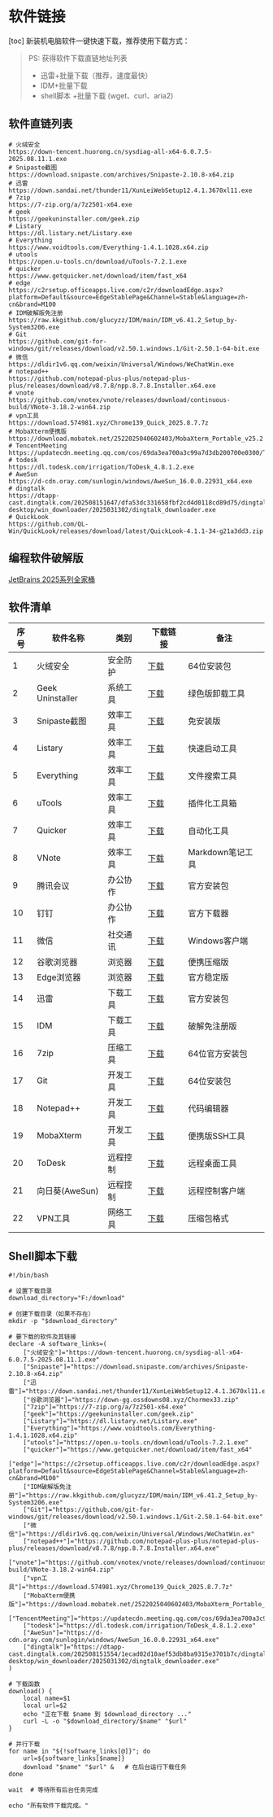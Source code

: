 # 软件链接
[toc]
 新装机电脑软件一键快速下载，推荐使用下载方式：
> PS: 获得软件下载直链地址列表
> - 迅雷+批量下载（推荐，速度最快）
> - IDM+批量下载
> - shell脚本 +批量下载 (wget、curl、aria2)

## 软件直链列表
```shell
# 火绒安全
https://down-tencent.huorong.cn/sysdiag-all-x64-6.0.7.5-2025.08.11.1.exe
# Snipaste截图
https://download.snipaste.com/archives/Snipaste-2.10.8-x64.zip
# 迅雷
https://down.sandai.net/thunder11/XunLeiWebSetup12.4.1.3670xl11.exe
# 7zip
https://7-zip.org/a/7z2501-x64.exe
# geek
https://geekuninstaller.com/geek.zip
# Listary
https://dl.listary.net/Listary.exe
# Everything
https://www.voidtools.com/Everything-1.4.1.1028.x64.zip
# utools
https://open.u-tools.cn/download/uTools-7.2.1.exe
# quicker
https://www.getquicker.net/download/item/fast_x64
# edge
https://c2rsetup.officeapps.live.com/c2r/downloadEdge.aspx?platform=Default&source=EdgeStablePage&Channel=Stable&language=zh-cn&brand=M100
# IDM破解版免注册
https://raw.kkgithub.com/glucyzz/IDM/main/IDM_v6.41.2_Setup_by-System3206.exe
# Git
https://github.com/git-for-windows/git/releases/download/v2.50.1.windows.1/Git-2.50.1-64-bit.exe
# 微信
https://dldir1v6.qq.com/weixin/Universal/Windows/WeChatWin.exe
# notepad++
https://github.com/notepad-plus-plus/notepad-plus-plus/releases/download/v8.7.8/npp.8.7.8.Installer.x64.exe
# vnote
https://github.com/vnotex/vnote/releases/download/continuous-build/VNote-3.18.2-win64.zip
# vpn工具
https://download.574981.xyz/Chrome139_Quick_2025.8.7.7z
# MobaXterm便携版
https://download.mobatek.net/2522025040602403/MobaXterm_Portable_v25.2.zip
# TencentMeeting
https://updatecdn.meeting.qq.com/cos/69da3ea700a3c99a7d3db200700e0300/TencentMeeting_0300000000_3.36.1.445_x86_64.publish.officialwebsite.exe
# todesk
https://dl.todesk.com/irrigation/ToDesk_4.8.1.2.exe
# AweSun
https://d-cdn.oray.com/sunlogin/windows/AweSun_16.0.0.22931_x64.exe
# dingtalk
https://dtapp-cast.dingtalk.com/202508151647/dfa53dc331658fbf2cd4d0118cd89d75/dingtalk-desktop/win_downloader/2025031302/dingtalk_downloader.exe
# QuickLook
https://github.com/QL-Win/QuickLook/releases/download/latest/QuickLook-4.1.1-34-g21a3dd3.zip

```
## 编程软件破解版

[JetBrains 2025系列全家桶](https://mp.weixin.qq.com/s/dnQZ89dSdJ1uW9LlxuLpww)

## 软件清单


| 序号 |     软件名称      |   类别   |                                                                         下载链接                                                                          |       备注       |
| ---- | ---------------- | -------- | -------------------------------------------------------------------------------------------------------------------------------------------------------- | ---------------- |
| 1    | 火绒安全          | 安全防护 | [下载](https://down-tencent.huorong.cn/sysdiag-all-x64-6.0.7.5-2025.08.11.1.exe)                                                                         | 64位安装包       |
| 2    | Geek Uninstaller | 系统工具 | [下载](https://geekuninstaller.com/geek.zip)                                                                                                             | 绿色版卸载工具    |
| 3    | Snipaste截图     | 效率工具 | [下载](https://download.snipaste.com/archives/Snipaste-2.10.8-x64.zip)                                                                                   | 免安装版         |
| 4    | Listary          | 效率工具 | [下载](https://dl.listary.net/Listary.exe)                                                                                                               | 快速启动工具      |
| 5    | Everything       | 效率工具 | [下载](https://www.voidtools.com/Everything-1.4.1.1028.x64.zip)                                                                                          | 文件搜索工具      |
| 6    | uTools           | 效率工具 | [下载](https://open.u-tools.cn/download/uTools-7.2.1.exe)                                                                                                | 插件化工具箱      |
| 7    | Quicker          | 效率工具 | [下载](https://www.getquicker.net/download/item/fast_x64)                                                                                                | 自动化工具        |
| 8    | VNote            | 效率工具 | [下载](https://github.com/vnotex/vnote/releases/download/continuous-build/VNote-3.18.2-win64.zip)                                                        | Markdown笔记工具 |
| 9    | 腾讯会议          | 办公协作 | [下载](https://updatecdn.meeting.qq.com/cos/69da3ea700a3c99a7d3db200700e0300/TencentMeeting_0300000000_3.36.1.445_x86_64.publish.officialwebsite.exe)    | 官方安装包        |
| 10   | 钉钉             | 办公协作 | [下载](https://dtapp-cast.dingtalk.com/202508151554/1ecad02d10aef53db8ba9315e3701b7c/dingtalk-desktop/win_downloader/2025031302/dingtalk_downloader.exe) | 官方下载器        |
| 11   | 微信             | 社交通讯 | [下载](https://dldir1v6.qq.com/weixin/Universal/Windows/WeChatWin.exe)                                                                                   | Windows客户端    |
| 12   | 谷歌浏览器         | 浏览器   | [下载](https://down-gg.ossdowns08.xyz/Chormex33.zip)                                                                                                     | 便携压缩版        |
| 13   | Edge浏览器        | 浏览器   | [下载](https://c2rsetup.officeapps.live.com/c2r/downloadEdge.aspx?platform=Default&source=EdgeStablePage&Channel=Stable&language=zh-cn&brand=M100)       | 官方稳定版        |
| 14   | 迅雷             | 下载工具 | [下载](https://down.sandai.net/thunder11/XunLeiWebSetup12.4.1.3670xl11.exe)                                                                              | 官方安装包        |
| 15   | IDM              | 下载工具 | [下载](https://raw.kkgithub.com/glucyzz/IDM/main/IDM_v6.41.2_Setup_by-System3206.exe)                                                                    | 破解免注册版      |
| 16   | 7zip             | 压缩工具 | [下载](https://7-zip.org/a/7z2501-x64.exe)                                                                                                               | 64位官方安装包    |
| 17   | Git              | 开发工具 | [下载](https://github.com/git-for-windows/git/releases/download/v2.50.1.windows.1/Git-2.50.1-64-bit.exe)                                                 | 64位安装包       |
| 18   | Notepad++        | 开发工具 | [下载](https://github.com/notepad-plus-plus/notepad-plus-plus/releases/download/v8.7.8/npp.8.7.8.Installer.x64.exe)                                      | 代码编辑器        |
| 19   | MobaXterm        | 开发工具 | [下载](https://download.mobatek.net/2522025040602403/MobaXterm_Portable_v25.2.zip)                                                                       | 便携版SSH工具     |
| 20   | ToDesk           | 远程控制 | [下载](https://dl.todesk.com/irrigation/ToDesk_4.8.1.2.exe)                                                                                              | 远程桌面工具      |
| 21   | 向日葵(AweSun)    | 远程控制 | [下载](https://d-cdn.oray.com/sunlogin/windows/AweSun_16.0.0.22931_x64.exe)                                                                              | 远程控制客户端    |
| 22   | VPN工具          | 网络工具 | [下载](https://download.574981.xyz/Chrome139_Quick_2025.8.7.7z)                                                                                          | 压缩包格式        |

## Shell脚本下载
```shell
#!/bin/bash

# 设置下载目录
download_directory="F:/download"

# 创建下载目录（如果不存在）
mkdir -p "$download_directory"

# 要下载的软件及其链接
declare -A software_links=(
    ["火绒安全"]="https://down-tencent.huorong.cn/sysdiag-all-x64-6.0.7.5-2025.08.11.1.exe"
    ["Snipaste"]="https://download.snipaste.com/archives/Snipaste-2.10.8-x64.zip"
    ["迅雷"]="https://down.sandai.net/thunder11/XunLeiWebSetup12.4.1.3670xl11.exe"
    ["谷歌浏览器"]="https://down-gg.ossdowns08.xyz/Chormex33.zip"
    ["7zip"]="https://7-zip.org/a/7z2501-x64.exe"
    ["geek"]="https://geekuninstaller.com/geek.zip"
    ["Listary"]="https://dl.listary.net/Listary.exe"
    ["Everything"]="https://www.voidtools.com/Everything-1.4.1.1028.x64.zip"
    ["utools"]="https://open.u-tools.cn/download/uTools-7.2.1.exe"
    ["quicker"]="https://www.getquicker.net/download/item/fast_x64"
    ["edge"]="https://c2rsetup.officeapps.live.com/c2r/downloadEdge.aspx?platform=Default&source=EdgeStablePage&Channel=Stable&language=zh-cn&brand=M100"
    ["IDM破解版免注册"]="https://raw.kkgithub.com/glucyzz/IDM/main/IDM_v6.41.2_Setup_by-System3206.exe"
    ["Git"]="https://github.com/git-for-windows/git/releases/download/v2.50.1.windows.1/Git-2.50.1-64-bit.exe"
    ["微信"]="https://dldir1v6.qq.com/weixin/Universal/Windows/WeChatWin.ex"
    ["notepad++"]="https://github.com/notepad-plus-plus/notepad-plus-plus/releases/download/v8.7.8/npp.8.7.8.Installer.x64.exe"
    ["vnote"]="https://github.com/vnotex/vnote/releases/download/continuous-build/VNote-3.18.2-win64.zip"
    ["vpn工具"]="https://download.574981.xyz/Chrome139_Quick_2025.8.7.7z"
    ["MobaXterm便携版"]="https://download.mobatek.net/2522025040602403/MobaXterm_Portable_v25.2.zip"
    ["TencentMeeting"]="https://updatecdn.meeting.qq.com/cos/69da3ea700a3c99a7d3db200700e0300/TencentMeeting_0300000000_3.36.1.445_x86_64.publish.officialwebsite.exe"
    ["todesk"]="https://dl.todesk.com/irrigation/ToDesk_4.8.1.2.exe"
    ["AweSun"]="https://d-cdn.oray.com/sunlogin/windows/AweSun_16.0.0.22931_x64.exe"
    ["dingtalk"]="https://dtapp-cast.dingtalk.com/202508151554/1ecad02d10aef53db8ba9315e3701b7c/dingtalk-desktop/win_downloader/2025031302/dingtalk_downloader.exe"
)

# 下载函数
download() {
    local name=$1
    local url=$2
    echo "正在下载 $name 到 $download_directory ..."
    curl -L -o "$download_directory/$name" "$url"
}

# 并行下载
for name in "${!software_links[@]}"; do
    url=${software_links[$name]}
    download "$name" "$url" &   # 在后台运行下载任务
done

wait  # 等待所有后台任务完成

echo "所有软件下载完成。"

```
